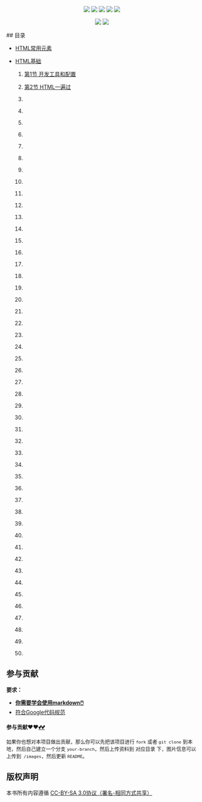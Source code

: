 

<p align='center'>
<a href="https://www.linkedin.cn/injobs/in/xiongxinwei-xiong-7606a0227" target="_blank"><img src="https://img.shields.io/badge/linkedin-xiongxinwei-yellowgreen?logo=linkedin"></a>
<a href="https://twitter.com/xxw3293172751" target="_blank"><img src="https://img.shields.io/badge/twitter-%40xxw3293172751-informational?logo=twitter"></a>
<a href="https://www.zhihu.com/people/3293172751" target="_blank"><img src="https://img.shields.io/badge/%E7%9F%A5%E4%B9%8E-%E9%93%BE%E5%AD%A6%E8%80%85%E7%A4%BE%E5%8C%BA-blue?logo=zhihu"></a>
<a href="https://s2.loli.net/2022/07/05/sQHuozItvWg1heA.jpg" target="_blank"><img src="https://img.shields.io/badge/%E5%BE%AE%E4%BF%A1-smile-brightgreen?logo=wechat"></a>
<a href="https://space.bilibili.com/14089380" target="_blank"><img src="https://img.shields.io/badge/b%E7%AB%99-%E6%97%A0%E4%B8%8E%E4%BC%A6%E6%AF%94%E7%9A%84%E5%BE%97%E5%BE%97-red?logo=bilibili"></a>
</p>
<p align='center'>
<a href="https://weibo.com/u/6248930985" target="_blank"><img src="https://img.shields.io/badge/%E5%BE%AE%E5%8D%9A-%E6%97%A0%E4%B8%8E%E4%BC%A6%E6%AF%94%E7%9A%84%E5%BE%97%E5%BE%97-critical?style=social&logo=Sina%20Weibo"></a>
<a href="https://github.com/3293172751" target="_blank"><img src="https://img.shields.io/badge/Github-xiongxinwei-inactive?style=social&logo=github"></a>
</p>
## 目录

+ [HTML常用元素](markdown/HTML常用元素.md)
+ [HTML基础](markdown/基础)

  1. [第1节 开发工具和配置](markdown/1.md)

  2. [第2节 HTML一遍过](markdown/2.md)

  3. [](markdown/3.md)

  4. [](markdown/4.md)

  5. [](markdown/5.md)

  6. [](markdown/6.md)

  7. [](markdown/7.md)

  8. [](markdown/8.md)

  9. [](markdown/9.md)

  10. [](markdown/10.md)

  11. [](markdown/11.md)

  12. [](markdown/12.md)

  13. [](markdown/13.md)

  14. [](markdown/14.md)

  15. [](markdown/15.md)

  16. [](markdown/16.md)

  17. [](markdown/17.md)

  18. [](markdown/18.md)

  19. [](markdown/19.md)

  20. [](markdown/20.md)

  21. [](markdown/21.md)

  22. [](markdown/22.md)

  23. [](markdown/23.md)

  24. [](markdown/24.md)

  25. [](markdown/25.md)

  26. [](markdown/26.md)

  27. [](markdown/27.md)

  28. [](markdown/28.md)

  29. [](markdown/29.md)

  30. [](markdown/30.md)

  31. [](markdown/31.md)

  32. [](markdown/32.md)

  33. [](markdown/33.md)

  34. [](markdown/34.md)

  35. [](markdown/35.md)

  36. [](markdown/36.md)

  37. [](markdown/37.md)

  38. [](markdown/38.md)

  39. [](markdown/39.md)

  40. [](markdown/40.md)

  41. [](markdown/41.md)

  42. [](markdown/42.md)

  43. [](markdown/43.md)

  44. [](markdown/44.md)

  45. [](markdown/45.md)

  46. [](markdown/46.md)

  47. [](markdown/47.md)

  48. [](markdown/48.md)

  49. [](markdown/49.md)

  50. [](markdown/50.md)







## 参与贡献

**要求：**

+ [**你需要学会使用markdown🖱️**](https://github.com/3293172751/CS_COURSE/blob/master/markdown/README.md)
+ [符合Google代码规范](https://zh-google-styleguide.readthedocs.io/en/latest/google-cpp-styleguide/)

#### 参与贡献❤️❤️[💕💕](https://github.com/3293172751/CS_COURSE/blob/master/Git/git-contributor.md/)

<font size = 2>如果你也想对本项目做出贡献，那么你可以先把该项目进行 `fork` 或者 `git clone` 到本地，然后自己建立一个分支 `your-branch`，然后上传资料到 对应目录 下，图片信息可以上传到` /images`，然后更新 `README`。 </font>



## 版权声明

本书所有内容遵循 [CC-BY-SA 3.0协议（署名-相同方式共享）](http://zh.wikipedia.org/wiki/Wikipedia:CC-by-sa-3.0协议文本)
